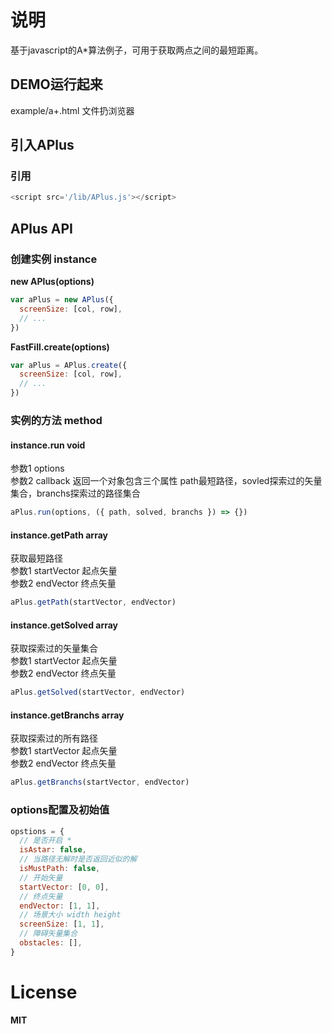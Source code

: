 # 说明

基于javascript的A*算法例子，可用于获取两点之间的最短距离。<br/>

## DEMO运行起来
example/a+.html 文件扔浏览器<br/>

## 引入APlus

### 引用
```javascript
<script src='/lib/APlus.js'></script>
```

## APlus API

### 创建实例 instance
__new APlus(options)__
```javascript
var aPlus = new APlus({
  screenSize: [col, row],
  // ...
})
```
__FastFill.create(options)__
```javascript
var aPlus = APlus.create({
  screenSize: [col, row],
  // ...
})
```  

### 实例的方法 method  

#### instance.run void
参数1 options<br/>
参数2 callback 返回一个对象包含三个属性 path最短路径，sovled探索过的矢量集合，branchs探索过的路径集合
```javascript
aPlus.run(options, ({ path, solved, branchs }) => {})
```  

#### instance.getPath array
获取最短路径<br/>
参数1 startVector 起点矢量<br/>
参数2 endVector 终点矢量
```javascript
aPlus.getPath(startVector, endVector)
```  

#### instance.getSolved array
获取探索过的矢量集合<br/>
参数1 startVector 起点矢量<br/>
参数2 endVector 终点矢量
```javascript
aPlus.getSolved(startVector, endVector)
```  

#### instance.getBranchs array
获取探索过的所有路径<br/>
参数1 startVector 起点矢量<br/>
参数2 endVector 终点矢量
```javascript
aPlus.getBranchs(startVector, endVector)
```  

### options配置及初始值
```javascript
opstions = {
  // 是否开启 *
  isAstar: false,
  // 当路径无解时是否返回近似的解
  isMustPath: false,
  // 开始矢量
  startVector: [0, 0],
  // 终点矢量
  endVector: [1, 1],
  // 场景大小 width height
  screenSize: [1, 1],
  // 障碍矢量集合
  obstacles: [],
}
```  

# License
__MIT__
